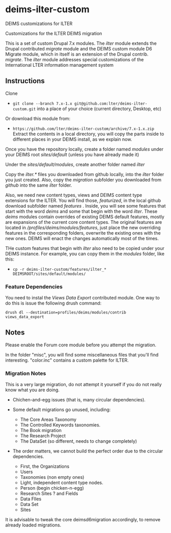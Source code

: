 deims-ilter-custom
=================

DEIMS customizations for ILTER

Customizations for the ILTER DEIMS migration

This is a set of custom Drupal 7.x modules.  The _ilter_ module extends the Drupal 
contributed _migrate_ module and the DEIMS custom module D6 Migrate module, which 
in itself is an extension of the Drupal contrib. _migrate_. The _ilter_ module addresses 
special customizations of the International LTER information management system

## Instructions ##

Clone 
* `git clone --branch 7.x-1.x git@github.com:lter/deims-ilter-custom.git` 
into a place of your choice (current directory, Desktop, etc)

Or download this module from: 

* `https://github.com/lter/deims-ilter-custom/archive/7.x-1.x.zip`
Extract the contents in a local directory, you will copy the parts inside to different
places in your DEIMS install, as we explain now.

Once you have the repository locally, create a folder named _modules_ under your
DEIMS root _sites/default_ (unless you have already made it)

Under the _sites/default/modules_, create another folder named _ilter_ 

Copy the _ilter.*_ files you downloaded from github locally, into the _ilter_ 
folder you just created. Also, copy the _migration_ subfolder you downloaded from 
_github_ into the same _ilter_ folder. 

Also, we need new content types, views and DEIMS content type extensions for the 
ILTER. You will find those, _featurized_, in the local github download subfolder named
_features_ .  Inside, you will see some features that start with the word _deims_ and
some that begin with the word _ilter_.  These _deims_ modules contain overrides of existing 
DEIMS default features, mostly are expansions of the current core content types. The
original features are located in _/profiles/deims/modules/features_, just place the new
overriding features in the corresponding folders, overwrite the existing ones with the new 
ones. DEIMS will enact the changes automatically most of the times.  

THe custom features that begin with _ilter_ also need to be copied under your DEIMS 
instance. For example, you can copy them in the _modules_ folder, like this:

* `cp -r deims-ilter-custom/features/ilter_* DEIMSROOT/sites/default/modules/`

### Feature Dependencies

You need to instal the  _Views Data Export_ contributed module.  One way to do this is
issue the following drush command:

`drush dl --destination=profiles/deims/modules/contrib  views_data_export`


## Notes ##

Please enable the Forum core module before you attempt the migration.

In the folder "misc", you will find some miscellaneous files that you'll find
interesting. "color.inc" contains a custom palette for ILTER.

### Migration Notes ###

This is a very large migration, do not attempt it yourself if you do not really
know what you are doing.

 - Chichen-and-egg issues (that is, many circular dependencies).  

 - Some default migrations go unused, including:
   - The Core Areas Taxonomy
   - The Controlled Keywords taxonomies.  
   - The Book migration
   - The Research Project 
   - The DataSet (so different, needs to change completely)

 - The order matters, we cannot build the perfect order due to the circular dependencies.
   - First, the Organizations
   - Users
   - Taxonomies (non empty ones)
   - Light, independent content type nodes.
   - Person (begin chicken-n-egg)
   - Research Sites ? and Fields
   - Data FIles
   - Data Set
   - Sites

It is advisable to tweak the core deimsd6migration accordingly, to remove already loaded
migrations.



